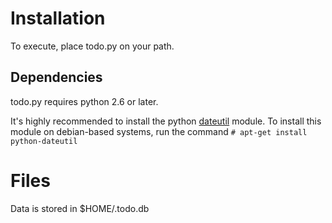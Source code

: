 # Installation
To execute, place todo.py on your path.

## Dependencies
todo.py requires python 2.6 or later.

It's highly recommended to install the python [dateutil](http://niemeyer.net/python-dateutil) module. To install this module on debian-based systems, run the command
`# apt-get install python-dateutil`

# Files
Data is stored in $HOME/.todo.db

